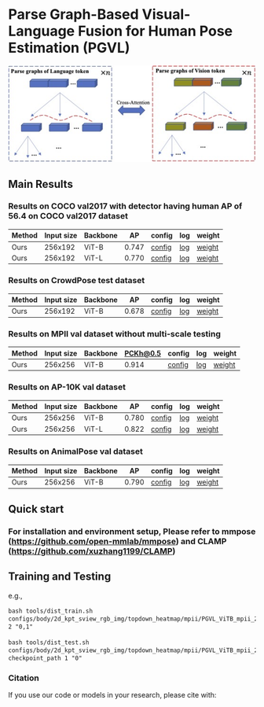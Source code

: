 # Parse Graph-Based Visual-Language Fusion for Human Pose Estimation (PGVL)

![Illustrating the architecture of the proposed PGVL](figs/overview.jpg)
## Main Results
### Results on COCO val2017 with detector having human AP of 56.4 on COCO val2017 dataset
| Method            | Input size | Backbone |    AP |config|log|weight|
|--------------------|------------|--------|-------|----|----|-------|
| Ours    |    256x192   |   ViT-B | 0.747  |[config](PGVL/configs/body/2d_kpt_sview_rgb_img/topdown_heatmap/coco/PGVL_ViTB_coco_256X192.py)|[log](https://huggingface.co/shhibbnglulul/PGVL/blob/main/20241220_225929_coco_ViT_B.log)|[weight](https://huggingface.co/shhibbnglulul/PGVL/blob/main/best_AP_epoch_210_coco_ViT_B.pth)
| Ours    |    256x192   |   ViT-L | 0.770  |[config](PGVL/configs/body/2d_kpt_sview_rgb_img/topdown_heatmap/coco/PGVL_ViTL_coco_256X192.py)|[log](https://huggingface.co/shhibbnglulul/PGVL/blob/main/20241224_154254_COCO_VIT_L.log)|[weight](https://huggingface.co/shhibbnglulul/PGVL/blob/main/best_AP_epoch_190_COCO_VIT_L.pth)

### Results on CrowdPose test dataset
| Method            | Input size | Backbone |    AP |config|log|weight|
|--------------------|------------|--------|-------|----|----|-------|
| Ours    |    256x192   |   ViT-B | 0.678  |[config](PGVL/configs/body/2d_kpt_sview_rgb_img/topdown_heatmap/crowdpose/PGVL_ViTB_crowdpose_256X192.py)|[log](https://huggingface.co/shhibbnglulul/PGVL/blob/main/20241219_211951_CP_VIT_B.log)|[weight](https://huggingface.co/shhibbnglulul/PGVL/blob/main/best_AP_epoch_200__CP_VIT_B.pth)

### Results on MPII val dataset without multi-scale testing
| Method            | Input size | Backbone |    PCKh@0.5 |config|log|weight|
|--------------------|------------|--------|-------|----|----|-------|
| Ours    |    256x256   |   ViT-B | 0.914  |[config](PGVL/configs/body/2d_kpt_sview_rgb_img/topdown_heatmap/mpii/PGVL_ViTB_mpii_256x256.py)|[log](https://huggingface.co/shhibbnglulul/PGVL/blob/main/20250111_141721_MPII_VIT_B.log)|[weight](https://huggingface.co/shhibbnglulul/PGVL/blob/main/best_PCKh_epoch_200_MPII_VIT_B.pth)

### Results on AP-10K val dataset
| Method            | Input size | Backbone |    AP |config|log|weight|
|--------------------|------------|--------|-------|----|----|-------|
| Ours    |    256x256   |   ViT-B | 0.780  |[config](PGVL/configs/animal/2d_kpt_sview_rgb_img/topdown_heatmap/ap10k/PGVL_ViTB_ap10k_256x256.py)|[log](https://huggingface.co/shhibbnglulul/PGVL/blob/main/20241224_231343__AP10K_VIT_B.log)|[weight](https://huggingface.co/shhibbnglulul/PGVL/blob/main/best_AP_epoch_210_AP10K_VIT_B.pth)
| Ours    |    256x256   |   ViT-L | 0.822  |[config](PGVL/configs/animal/2d_kpt_sview_rgb_img/topdown_heatmap/ap10k/PGVL_ViTL_ap10k_256x256.py)|[log](https://huggingface.co/shhibbnglulul/PGVL/blob/main/20241219_182059.log)|[weight](https://huggingface.co/shhibbnglulul/PGVL/blob/main/best_AP_epoch_185.pth)

### Results on AnimalPose val dataset
| Method            | Input size | Backbone |    AP |config|log|weight|
|--------------------|------------|--------|-------|----|----|-------|
| Ours    |    256x256   |   ViT-B | 0.790  |[config](PGVL/configs/animal/2d_kpt_sview_rgb_img/topdown_heatmap/animalpose/PGVL_ViTB_animalpose_256x256.py)|[log](https://huggingface.co/shhibbnglulul/PGVL/blob/main/20241224_192746_AnimalPose_VIT_B.log)|[weight](https://huggingface.co/shhibbnglulul/PGVL/blob/main/best_AP_epoch_200_AnimalPose_VIT_B.pth)



## Quick start
### For installation and environment setup, Please refer to mmpose (https://github.com/open-mmlab/mmpose) and CLAMP (https://github.com/xuzhang1199/CLAMP)
## Training and Testing
e.g., 
```
bash tools/dist_train.sh configs/body/2d_kpt_sview_rgb_img/topdown_heatmap/mpii/PGVL_ViTB_mpii_256x256.py 2 "0,1"

bash tools/dist_test.sh  configs/body/2d_kpt_sview_rgb_img/topdown_heatmap/mpii/PGVL_ViTB_mpii_256x256.py checkpoint_path 1 "0"
```


### Citation
If you use our code or models in your research, please cite with:
<!-- ```
@article{PGBS,
	title={Human Pose Estimation via Parse Graph of Body Structure},
	author={Liu, Shibang and Xie, Xuemei and Shi, Guangming},
	journal=TCSVT,
	year={2024},
	publisher={IEEE}
}

```  -->
